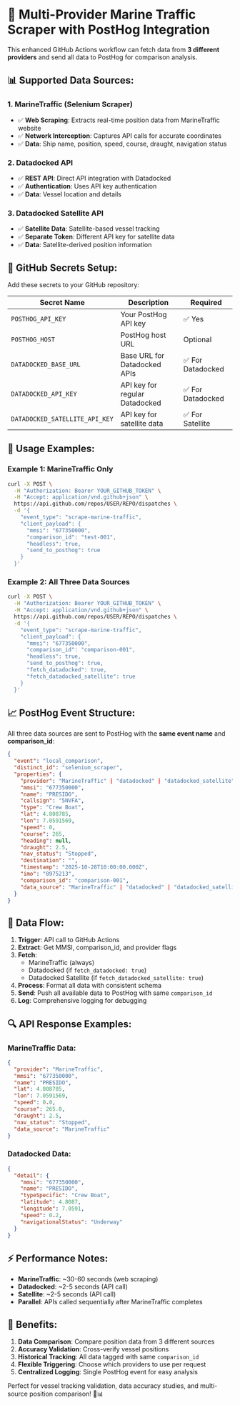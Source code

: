 # 🚢 Multi-Provider Marine Traffic Scraper with PostHog Integration

This enhanced GitHub Actions workflow can fetch data from **3 different providers** and send all data to PostHog for comparison analysis.

## 📊 **Supported Data Sources:**

### 1. **MarineTraffic** (Selenium Scraper)
- ✅ **Web Scraping**: Extracts real-time position data from MarineTraffic website
- ✅ **Network Interception**: Captures API calls for accurate coordinates
- ✅ **Data**: Ship name, position, speed, course, draught, navigation status

### 2. **Datadocked API**
- ✅ **REST API**: Direct API integration with Datadocked
- ✅ **Authentication**: Uses API key authentication
- ✅ **Data**: Vessel location and details

### 3. **Datadocked Satellite API**
- ✅ **Satellite Data**: Satellite-based vessel tracking
- ✅ **Separate Token**: Different API key for satellite data
- ✅ **Data**: Satellite-derived position information

## 🔧 **GitHub Secrets Setup:**

Add these secrets to your GitHub repository:

| Secret Name | Description | Required |
|-------------|-------------|----------|
| `POSTHOG_API_KEY` | Your PostHog API key | ✅ Yes |
| `POSTHOG_HOST` | PostHog host URL | Optional |
| `DATADOCKED_BASE_URL` | Base URL for Datadocked APIs | ✅ For Datadocked |
| `DATADOCKED_API_KEY` | API key for regular Datadocked | ✅ For Datadocked |
| `DATADOCKED_SATELLITE_API_KEY` | API key for satellite data | ✅ For Satellite |

## 🎯 **Usage Examples:**

### **Example 1: MarineTraffic Only**
```bash
curl -X POST \
  -H "Authorization: Bearer YOUR_GITHUB_TOKEN" \
  -H "Accept: application/vnd.github+json" \
  https://api.github.com/repos/USER/REPO/dispatches \
  -d '{
    "event_type": "scrape-marine-traffic",
    "client_payload": {
      "mmsi": "677350000",
      "comparison_id": "test-001",
      "headless": true,
      "send_to_posthog": true
    }
  }'
```

### **Example 2: All Three Data Sources**
```bash
curl -X POST \
  -H "Authorization: Bearer YOUR_GITHUB_TOKEN" \
  -H "Accept: application/vnd.github+json" \
  https://api.github.com/repos/USER/REPO/dispatches \
  -d '{
    "event_type": "scrape-marine-traffic",
    "client_payload": {
      "mmsi": "677350000",
      "comparison_id": "comparison-001",
      "headless": true,
      "send_to_posthog": true,
      "fetch_datadocked": true,
      "fetch_datadocked_satellite": true
    }
  }'
```

## 📈 **PostHog Event Structure:**

All three data sources are sent to PostHog with the **same event name** and **comparison_id**:

```json
{
  "event": "local_comparison",
  "distinct_id": "selenium_scraper",
  "properties": {
    "provider": "MarineTraffic" | "datadocked" | "datadocked_satellite",
    "mmsi": "677350000",
    "name": "PRESIDO",
    "callsign": "5NVFA",
    "type": "Crew Boat",
    "lat": 4.808785,
    "lon": 7.0591569,
    "speed": 0,
    "course": 265,
    "heading": null,
    "draught": 2.5,
    "nav_status": "Stopped",
    "destination": "",
    "timestamp": "2025-10-28T10:00:00.000Z",
    "imo": "8975213",
    "comparison_id": "comparison-001",
    "data_source": "MarineTraffic" | "datadocked" | "datadocked_satellite"
  }
}
```

## 🔄 **Data Flow:**

1. **Trigger**: API call to GitHub Actions
2. **Extract**: Get MMSI, comparison_id, and provider flags
3. **Fetch**: 
   - MarineTraffic (always)
   - Datadocked (if `fetch_datadocked: true`)
   - Datadocked Satellite (if `fetch_datadocked_satellite: true`)
4. **Process**: Format all data with consistent schema
5. **Send**: Push all available data to PostHog with same `comparison_id`
6. **Log**: Comprehensive logging for debugging

## 🔍 **API Response Examples:**

### **MarineTraffic Data:**
```json
{
  "provider": "MarineTraffic",
  "mmsi": "677350000",
  "name": "PRESIDO",
  "lat": 4.808785,
  "lon": 7.0591569,
  "speed": 0.0,
  "course": 265.0,
  "draught": 2.5,
  "nav_status": "Stopped",
  "data_source": "MarineTraffic"
}
```

### **Datadocked Data:**
```json
{
  "detail": {
    "mmsi": "677350000",
    "name": "PRESIDO",
    "typeSpecific": "Crew Boat",
    "latitude": 4.8087,
    "longitude": 7.0591,
    "speed": 0.2,
    "navigationalStatus": "Underway"
  }
}
```

## ⚡ **Performance Notes:**

- **MarineTraffic**: ~30-60 seconds (web scraping)
- **Datadocked**: ~2-5 seconds (API call)
- **Satellite**: ~2-5 seconds (API call)
- **Parallel**: APIs called sequentially after MarineTraffic completes

## 🎉 **Benefits:**

1. **Data Comparison**: Compare position data from 3 different sources
2. **Accuracy Validation**: Cross-verify vessel positions
3. **Historical Tracking**: All data tagged with same `comparison_id`
4. **Flexible Triggering**: Choose which providers to use per request
5. **Centralized Logging**: Single PostHog event for easy analysis

Perfect for vessel tracking validation, data accuracy studies, and multi-source position comparison! 🚢📊
